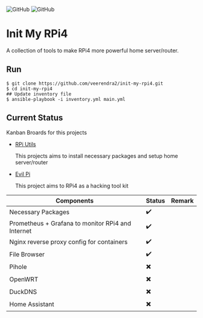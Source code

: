 ![GitHub](https://img.shields.io/badge/OS-Ubuntu%2020.04.3%20LTS-green)
![GitHub](https://img.shields.io/badge/Arch-arm64-green)
# Init My RPi4
A collection of tools to make RPi4 more powerful home server/router. 

## Run
```
$ git clone https://github.com/veerendra2/init-my-rpi4.git
$ cd init-my-rpi4
## Update inventory file
$ ansible-playbook -i inventory.yml main.yml
```
## Current Status
Kanban Broards for this projects
* [RPi Utils](https://github.com/veerendra2/init-my-rpi4/projects/1)
  
  This projects aims to install necessary packages and setup home server/router
* [Evil Pi](https://github.com/veerendra2/init-my-rpi4/projects/2)
  
  This project aims to RPi4 as a hacking tool kit

| Components                                        | Status                   | Remark |
| ------------------------------------------------- | ------------------------ | ------ |
| Necessary Packages                                | :heavy_check_mark:       |        |
| Prometheus + Grafana to monitor RPi4 and Internet | :heavy_check_mark:       |        |
| Nginx reverse proxy config for containers         | :heavy_check_mark:       |        |
| File Browser                                      | :heavy_check_mark:       |        |
| Pihole                                            | :heavy_multiplication_x: |        |
| OpenWRT                                           | :heavy_multiplication_x: |        |
| DuckDNS                                           | :heavy_multiplication_x: |        |
| Home Assistant                                    | :heavy_multiplication_x: |        |